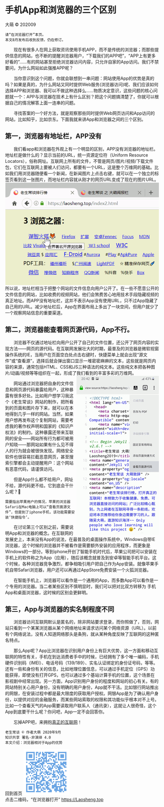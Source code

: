 手机App和浏览器的三个区别
==========================
大萌 © 202009

	请“在浏览器打开”本页。
	本文8月发布后收到反馈，仍在修订。

　　现在有很多人在网上获取资讯使用手机APP，而不是传统的浏览器；而那些提供信息的网站，也不断的提醒浏览器用户，“下载我们的APP吧”，“APP上有更多好看的”……有的网站甚至拒绝浏览器访问内容，只允许自家的App访问。我们不禁要问，为什么网站如此强推APP呢？

　　当你意识到这个问题，你就会联想到一串问题：网站使用App的优势是真的吗？如果是真的，为什么网站又同时提供Web服务(浏览器访问)呢、我们应该如何选择APP和浏览器、我可以不做这种选择么……物质决定意识，这些问题的核心问题就一个：APP与浏览器在技术上有什么区别？把这个问题搞清楚了，你就可以根据自己的情况解答上面一连串的问题。

　　寻找答案的一个好方法，就是观察那些同时提供Web网页访问和App访问的网站，比如知乎，比如京东。下面我就来讲App和浏览器之间的三个区别。


第一，浏览器有地址栏，APP没有
----------------------------

　　我们看app和浏览器在外观上有一个明显的区别，APP没有浏览器的地址栏。 地址栏是做什么的？显示当前的URL，统一资源定位符（Uniform Resource Locators），俗称网址。互联网上所有的文件，不管是网页/图片/视频/下载文件包，它们在互联网上要被人们访问，都要有一个URL，这是整个万维网的基础。比如我们用浏览器随便看一个新闻，在新闻图片上点击右键，就可以在一个独立的标签页看到这一张图片，而地址栏内容就从刚才的网页URL变成了现在的图片URL。 <img title="火狐浏览器地址栏" src="../Help-Mouse.png" align="right" >

　　所以说，地址栏相当于把整个网站的文件信息向用户公开了。在一些不愿意公开的文件信息的网站，比如收费的视频网站，他们会煞费苦心地用技术手段隐藏视频的真正地址。而APP没有地址栏，这并不表示App没有使用URL，只不过App隐藏了自己用的URL。减少地址栏后，App在界面布局上多出了一块空间，但用户就少了一个观察网站信息的重要渠道。


第二，浏览器能查看网页源代码，App不行。
------------------------------------

　　浏览器不仅通过地址栏向用户公开了自己的文件位置，还公开了网页内容的实现方法——网页的源代码。在互联网发展壮大的时期，最普及的浏览器是微软视窗操作系统的IE，当用户在页面空白处点击右键时，快捷菜单上就会出现“源文件”或“查看源”，选择后就会弹出窗口显示一堆密密麻麻的文本，这些就是网页内容的来源，通常包括HTML、CSS和JS三种语法的纯文本。这些纯文本把各种图片/动画/视频等等组织在一起，形成了我们看到的丰富多彩的万维网。<img title="火狐浏览器查看页面源代码" src="App-View-Page-Source.png" align="right" >

　　网站通过浏览器把自身的文件信息和网页源代码暴露给用户，这种暴露有很多好处。比如用户想学习我这个《老生常谈》网站的制作，把所看到的页面和图片存下来，就可以在本地得到几乎一样的网站。当然，如果用户想再发布这个复制网站，需要考虑我的著作权声明和国家的《知识产权法》的制约。这种暴露还带来互联网的安全——网站所有行为都可被用户知晓——那网站如果有什么见不得人的行为就会被很快发现。网络安全软件也很容易拦截恶意网页，甚至搜索引擎都会主动提醒用户：这个网站有恶意代码，请谨慎访问。

　　但是App什么都不给用户，网址不给，源代码更不给。它到底会干什么呢？🤔

	需要指出苹果用户的情况，苹果的浏览器Safari在Mac电脑上可以“查看页面源文件”，但是到了iphone手机，该功能需要安装‘快捷指令’。

　　在讨论第三个区别之前，需要说明App和浏览器的概念。在互联网的发展史上，本来没有App的说法，在最普及的桌面操作系统中，Windows自带IE浏览器，这个时候的浏览器并不被看作是需要额外安装的应用程序，而更象是Windows的一部分。等到iphone开创了智能手机时代后，苹果公司把可以安装在手机上的软件称之为App（应用），随后该概念就普及到安卓等智能手机平台。这个时候，各种浏览器竞争激烈，都争相吸引用户把自己作为App安装。就像苹果手机自带Safari浏览器，用户还可以再通过AppStore免费安装一个火狐浏览器。

　　在智能手机上，浏览器可以看作是一个通用的App，而多数App可以看作是一个专用的浏览器。当二者某些区别不慎明显时，我们可以把对比双方转移为 手机App和桌面浏览器，这时候的区别会更鲜明。


第三，App与浏览器的实名制程度不同
-------------------------------

　　浏览器访问互联网默认是匿名的，除非网站要求登录，而你照做了，否则，网站只看到一个某某浏览器从某个网络地址来请求访问某个网络资源（URL）。以前有个网络说法，没有人知道网络那头是条狗，就从某种角度反映了互联网的这种匿名特点。

　　那么App呢？App比浏览器在识别用户身份上有巨大优势，这一方面和移动互联网的特性有关，手机在到达消费者手中的时候，已经拥有了多个唯一编码，手机硬件识别码（IMEI）、电话号码（139/189）、实名认证绑定的身份证号码，等等。还有一些和身份有关的信息，比如地理位置信息，可以通过手机定位（GPS）功能获得，即使没有打开GPS，也可以通过多个基站计算手机的位置，这个场景在影视剧中经常出现。另一方面，App识别用户身份的程度和网站的初心有关。有的网站特别关心用户身份，没有明确的用户身份，App就不干活。比如银行网站推出的网银，在安装过程中都是最大限度的获取用户授权。网银App是为了确认用户身份，以提供对应的金融服务，而某些网站索取的权限和其功能似乎根本对不上号。比如一个查看天气的App需要读取用户联系人（通讯录），这就让人很奇怪，这个App到底要干什么呢？你问吧，App一定不会回答你。


　　忘掉APP吧，来拥抱[真正的互联网](../index2.html "老生常谈 上一代互联网")！

	老生常谈 © 作者大萌 2020年9月
	知识共享 署名-非演绎 4.0
	本文介绍：浏览器相对于App的优势

回到首页
<a href=".." title="返回老生常谈首页"><img src="../indexQR-Blue.png" /></a>  
点击二维码，“在浏览器打开” https://Laosheng.top
